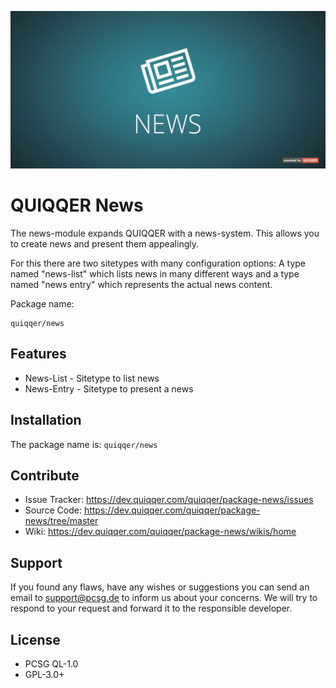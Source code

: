 ![QUIQQER News](bin/images/Readme.jpg)

QUIQQER News
========

The news-module expands QUIQQER with a news-system. 
This allows you to create news and present them appealingly. 

For this there are two sitetypes with many configuration options: 
A type named "news-list" which lists news in many different ways and a type named "news entry" 
which represents the actual news content.  

Package name:

    quiqqer/news


Features
--------

- News-List - Sitetype to list news
- News-Entry - Sitetype to present a news

Installation
------------

The package name is: `quiqqer/news`


Contribute
----------

- Issue Tracker: https://dev.quiqqer.com/quiqqer/package-news/issues
- Source Code: https://dev.quiqqer.com/quiqqer/package-news/tree/master
- Wiki: https://dev.quiqqer.com/quiqqer/package-news/wikis/home


Support
-------

If you found any flaws, have any wishes or suggestions you can send an email
to [support@pcsg.de](mailto:support@pcsg.de) to inform us about your concerns. 
We will try to respond to your request and forward it to the responsible developer.


License
-------

- PCSG QL-1.0
- GPL-3.0+
